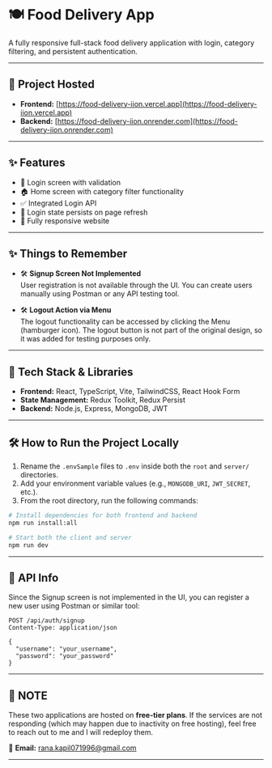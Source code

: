 # 🍽️ Food Delivery App

A fully responsive full-stack food delivery application with login, category filtering, and persistent authentication.

---

## 🚀 Project Hosted

- **Frontend:** [https://food-delivery-iion.vercel.app](https://food-delivery-iion.vercel.app)
- **Backend:** [https://food-delivery-iion.onrender.com](https://food-delivery-iion.onrender.com)

---

## ✨ Features

- 🔐 Login screen with validation
- 🏠 Home screen with category filter functionality
- ✅ Integrated Login API
- 🔄 Login state persists on page refresh
- 📱 Fully responsive website

---

## ✨ Things to Remember

- 🛠️ **Signup Screen Not Implemented**  
  User registration is not available through the UI. You can create users manually using Postman or any API testing tool.

- 🛠️ **Logout Action via Menu**  
  The logout functionality can be accessed by clicking the Menu (hamburger icon). The logout button is not part of the original design, so it was added for testing purposes only.

---

## 🧰 Tech Stack & Libraries

- **Frontend:** React, TypeScript, Vite, TailwindCSS, React Hook Form
- **State Management:** Redux Toolkit, Redux Persist
- **Backend:** Node.js, Express, MongoDB, JWT

---

## 🛠️ How to Run the Project Locally

1. Rename the `.envSample` files to `.env` inside both the `root` and `server/` directories.
2. Add your environment variable values (e.g., `MONGODB_URI`, `JWT_SECRET`, etc.).
3. From the root directory, run the following commands:

```bash
# Install dependencies for both frontend and backend
npm run install:all

# Start both the client and server
npm run dev
```

---

## 🔐 API Info

Since the Signup screen is not implemented in the UI, you can register a new user using Postman or similar tool:

```http
POST /api/auth/signup
Content-Type: application/json

{
  "username": "your_username",
  "password": "your_password"
}
```

---

## 📌 NOTE

These two applications are hosted on **free-tier plans**. If the services are not responding (which may happen due to inactivity on free hosting), feel free to reach out to me and I will redeploy them.

📧 **Email:** rana.kapil071996@gmail.com

---
